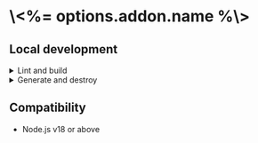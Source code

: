 # \\<%= options.addon.name %\\>

## Local development

<details>

<summary>Lint and build</summary>

```sh
# Lint files
pnpm lint
pnpm lint:fix

# Build addon
pnpm build

# Live reload ("keep building")
pnpm start
```

</details>

<details>

<summary>Generate and destroy</summary>

From the package root, you can create (or remove) the source code and its corresponding test file in `test-app`.

```sh
pnpm addon <generate|destroy> <component|helper|modifier|service|util> <name> [options]

# Examples
pnpm addon g component hello-world
pnpm addon d component hello-world
```

There may be more than 1 blueprint available. You can pass `--blueprint` to select the right one.

For more information, pass `--help`.

</details>


## Compatibility

* Node.js v18 or above
